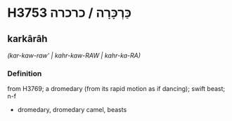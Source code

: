 # H3753 כַּרְכָּרָה / כרכרה

## karkârâh

_(kar-kaw-raw' | kahr-kaw-RAW | kahr-ka-RA)_

### Definition

from H3769; a dromedary (from its rapid motion as if dancing); swift beast; n-f

- dromedary, dromedary camel, beasts
